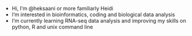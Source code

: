 - Hi, I’m @heksaani or more familiarly Heidi 
- I’m interested in bioinformatics, coding and biological data analysis 
- I’m currently learning RNA-seq data analysis and improving my skills on python, R and unix command line 


<!---
heksaani/heksaani is a ✨ special ✨ repository because its `README.md` (this file) appears on your GitHub profile.
You can click the Preview link to take a look at your changes.
--->
